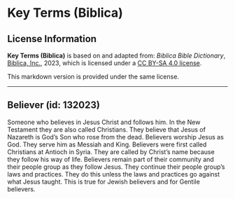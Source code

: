 # Key Terms (Biblica)

## License Information

**Key Terms (Biblica)** is based on and adapted from: _Biblica Bible Dictionary_, [Biblica, Inc.](https://www.biblica.com/), 2023, which is licensed under a [CC BY-SA 4.0 license](https://creativecommons.org/licenses/by-sa/4.0/legalcode.en).

This markdown version is provided under the same license.



--------------------------------

## Believer (id: 132023)

Someone who believes in Jesus Christ and follows him. In the New Testament they are also called Christians. They believe that Jesus of Nazareth is God’s Son who rose from the dead. Believers worship Jesus as God. They serve him as Messiah and King. Believers were first called Christians at Antioch in Syria. They are called by Christ’s name because they follow his way of life. Believers remain part of their community and their people group as they follow Jesus. They continue their people group’s laws and practices. They do this unless the laws and practices go against what Jesus taught. This is true for Jewish believers and for Gentile believers.


